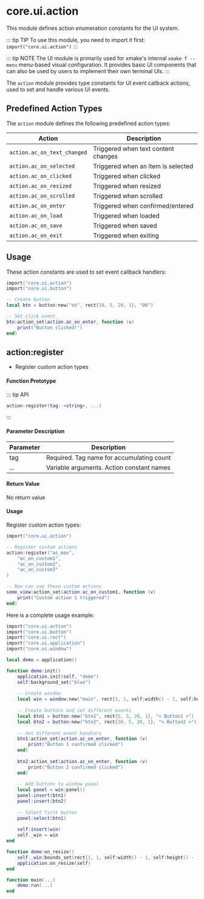 # core.ui.action

This module defines action enumeration constants for the UI system.

::: tip TIP
To use this module, you need to import it first: `import("core.ui.action")`
:::

::: tip NOTE
The UI module is primarily used for xmake's internal `xmake f --menu` menu-based visual configuration. It provides basic UI components that can also be used by users to implement their own terminal UIs.
:::

The `action` module provides type constants for UI event callback actions, used to set and handle various UI events.

## Predefined Action Types

The `action` module defines the following predefined action types:

| Action | Description |
|--------|-------------|
| `action.ac_on_text_changed` | Triggered when text content changes |
| `action.ac_on_selected` | Triggered when an item is selected |
| `action.ac_on_clicked` | Triggered when clicked |
| `action.ac_on_resized` | Triggered when resized |
| `action.ac_on_scrolled` | Triggered when scrolled |
| `action.ac_on_enter` | Triggered when confirmed/entered |
| `action.ac_on_load` | Triggered when loaded |
| `action.ac_on_save` | Triggered when saved |
| `action.ac_on_exit` | Triggered when exiting |

## Usage

These action constants are used to set event callback handlers:

```lua
import("core.ui.action")
import("core.ui.button")

-- Create button
local btn = button:new("ok", rect{10, 5, 20, 1}, "OK")

-- Set click event
btn:action_set(action.ac_on_enter, function (v)
    print("Button clicked!")
end)
```

## action:register

- Register custom action types

#### Function Prototype

::: tip API
```lua
action:register(tag: <string>, ...)
```
:::

#### Parameter Description

| Parameter | Description |
|-----------|-------------|
| tag | Required. Tag name for accumulating count |
| ... | Variable arguments. Action constant names |

#### Return Value

No return value

#### Usage

Register custom action types:

```lua
import("core.ui.action")

-- Register custom actions
action:register("ac_max",
    "ac_on_custom1",
    "ac_on_custom2",
    "ac_on_custom3"
)

-- Now can use these custom actions
some_view:action_set(action.ac_on_custom1, function (v)
    print("Custom action 1 triggered")
end)
```

Here is a complete usage example:

```lua
import("core.ui.action")
import("core.ui.button")
import("core.ui.rect")
import("core.ui.application")
import("core.ui.window")

local demo = application()

function demo:init()
    application.init(self, "demo")
    self:background_set("blue")
    
    -- Create window
    local win = window:new("main", rect{1, 1, self:width() - 1, self:height() - 1}, "Action Demo")
    
    -- Create buttons and set different events
    local btn1 = button:new("btn1", rect{5, 5, 20, 1}, "< Button1 >")
    local btn2 = button:new("btn2", rect{30, 5, 20, 1}, "< Button2 >")
    
    -- Set different event handlers
    btn1:action_set(action.ac_on_enter, function (v)
        print("Button 1 confirmed clicked")
    end)
    
    btn2:action_set(action.ac_on_enter, function (v)
        print("Button 2 confirmed clicked")
    end)
    
    -- Add buttons to window panel
    local panel = win:panel()
    panel:insert(btn1)
    panel:insert(btn2)
    
    -- Select first button
    panel:select(btn1)
    
    self:insert(win)
    self._win = win
end

function demo:on_resize()
    self._win:bounds_set(rect{1, 1, self:width() - 1, self:height() - 1})
    application.on_resize(self)
end

function main(...)
    demo:run(...)
end
```


